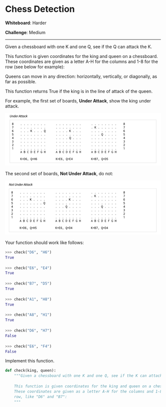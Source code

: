 # Chess Detection

__Whiteboard__: Harder

__Challenge__: Medium

----

Given a chessboard with one K and one Q, see if the Q can attack the K.

This function is given coordinates for the king and queen on a chessboard. These coordinates are given as a letter A-H for the columns and 1-8 for the row (see below for example):

Queens can move in any direction: horizontally, vertically, or diagonally, as far as possible.

This function returns True if the king is in the line of attack of the queen.

For example, the first set of boards, __Under Attack__, show the king under attack.

![](./images/underattack.png)

The second set of boards, __Not Under Attack__, do not:

![](./images/notunderattack.png)

Your function should work like follows:

```python
>>> check("D6", "H6")
True

>>> check("E6", "E4")
True

>>> check("B7", "D5")
True

>>> check("A1", "H8")
True

>>> check("A8", "H1")
True

>>> check("D6", "H7")
False

>>> check("E6", "F4")
False
```

Implement this function.

```python
def check(king, queen):
    """Given a chessboard with one K and one Q, see if the K can attack the Q.

    This function is given coordinates for the king and queen on a chessboard.
    These coordinates are given as a letter A-H for the columns and 1-8 for the
    row, like "D6" and "B7":
    """
```
